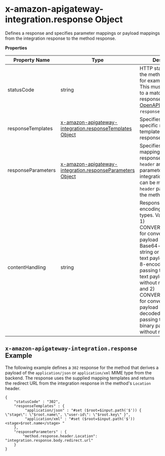# x\-amazon\-apigateway\-integration\.response Object<a name="api-gateway-swagger-extensions-integration-response"></a>

 Defines a response and specifies parameter mappings or payload mappings from the integration response to the method response\. 


**Properties**  

| Property Name | Type | Description | 
| --- | --- | --- | 
| statusCode | string |  HTTP status code for the method response; for example, `"200"`\. This must correspond to a matching response in the [OpenAPI Operation](https://github.com/swagger-api/swagger-spec/blob/master/versions/2.0.md#operationObject) `responses` field\.  | 
| responseTemplates | [x\-amazon\-apigateway\-integration\.responseTemplates Object](api-gateway-swagger-extensions-integration-responseTemplates.md) |  Specifies MIME type\-specific mapping templates for the response’s payload\.  | 
| responseParameters | [x\-amazon\-apigateway\-integration\.responseParameters Object](api-gateway-swagger-extensions-integration-responseParameters.md) |  Specifies parameter mappings for the response\. Only the `header` and `body` parameters of the integration response can be mapped to the `header` parameters of the method\.   | 
| contentHandling | string | Response payload encoding conversion types\. Valid values are 1\) CONVERT\_TO\_TEXT, for converting a binary payload into a Base64\-encoded string or converting a text payload into a utf\-8\-encoded string or passing through the text payload natively without modification, and 2\) CONVERT\_TO\_BINARY, for converting a text payload into Base64\-decoded blob or passing through a binary payload natively without modification\. | 

## `x-amazon-apigateway-integration.response` Example<a name="api-gateway-swagger-extensions-response-example"></a>

The following example defines a `302` response for the method that derives a payload of the `application/json` or `application/xml` MIME type from the backend\. The response uses the supplied mapping templates and returns the redirect URL from the integration response in the method's `Location` header\. 

```
{
    "statusCode" : "302",
    "responseTemplates" : {
         "application/json" : "#set ($root=$input.path('$')) { \"stage\": \"$root.name\", \"user-id\": \"$root.key\" }",
         "application/xml" : "#set ($root=$input.path('$')) <stage>$root.name</stage> "
    },
    "responseParameters" : {
        "method.response.header.Location": "integration.response.body.redirect.url"
    }
}
```